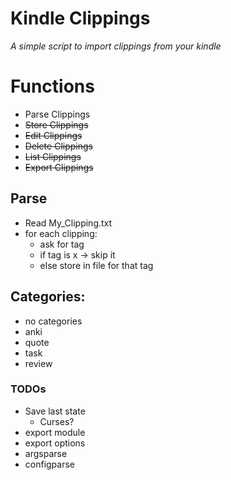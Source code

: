 # Kindle Clippings
*A simple script to import clippings from your kindle*

# Functions
- Parse Clippings
- ~~Store Clippings~~
- ~~Edit Clippings~~
- ~~Delete Clippings~~
- ~~List Clippings~~
- ~~Export Clippings~~

## Parse 
- Read My_Clipping.txt
- for each clipping:
  - ask for tag
  - if tag is x -> skip it
  - else store in file for that tag

## Categories:
  - no categories
  - anki
  - quote
  - task
  - review

  ### TODOs
  - Save last state
    - Curses?
  - export module
  - export options
  - argsparse
  - configparse
